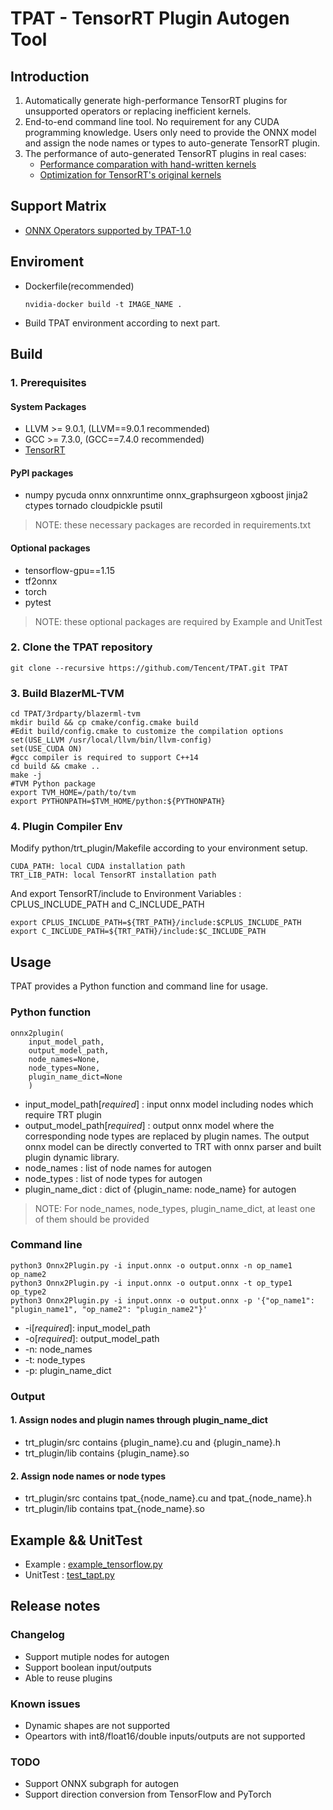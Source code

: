 # TPAT - TensorRT Plugin Autogen Tool
## Introduction
1. Automatically generate high-performance TensorRT plugins for unsupported operators or replacing inefficient kernels.
2. End-to-end command line tool. No requirement for any CUDA programming knowledge. Users only need to provide the ONNX model and assign the node names or types to auto-generate TensorRT plugin.
3. The performance of auto-generated TensorRT plugins in real cases:
    * [Performance comparation with hand-written kernels](/docs/Compare_handwritten.md)
    * [Optimization for TensorRT's original kernels](/docs/Optimize_TensorRT.md)

## Support Matrix
* [ONNX Operators supported by TPAT-1.0](/docs/Operators.md)

## Enviroment
* Dockerfile(recommended)
	```
	nvidia-docker build -t IMAGE_NAME .
	```
* Build TPAT environment according to next part.
   

## Build
### 1. Prerequisites
#### System Packages
* LLVM >= 9.0.1, (LLVM==9.0.1 recommended)
* GCC >= 7.3.0, (GCC==7.4.0 recommended)
* [TensorRT](https://docs.nvidia.com/deeplearning/tensorrt/install-guide/index.html)

#### PyPI packages
* numpy pycuda onnx onnxruntime onnx_graphsurgeon xgboost jinja2 ctypes tornado cloudpickle psutil
> NOTE: these necessary packages are recorded in requirements.txt

#### Optional packages
* tensorflow-gpu==1.15
* tf2onnx
* torch
* pytest
> NOTE: these optional packages are required by Example and UnitTest

### 2. Clone the TPAT repository
	git clone --recursive https://github.com/Tencent/TPAT.git TPAT	
### 3. Build BlazerML-TVM
	cd TPAT/3rdparty/blazerml-tvm
	mkdir build && cp cmake/config.cmake build
	#Edit build/config.cmake to customize the compilation options
	set(USE_LLVM /usr/local/llvm/bin/llvm-config)
	set(USE_CUDA ON)
	#gcc compiler is required to support C++14
	cd build && cmake .. 
	make -j
	#TVM Python package
	export TVM_HOME=/path/to/tvm
	export PYTHONPATH=$TVM_HOME/python:${PYTHONPATH}  

### 4. Plugin Compiler Env
Modify python/trt_plugin/Makefile according to your environment setup.

	CUDA_PATH: local CUDA installation path
	TRT_LIB_PATH: local TensorRT installation path

And export TensorRT/include to Environment Variables : CPLUS_INCLUDE_PATH and C_INCLUDE_PATH

	export CPLUS_INCLUDE_PATH=${TRT_PATH}/include:$CPLUS_INCLUDE_PATH
	export C_INCLUDE_PATH=${TRT_PATH}/include:$C_INCLUDE_PATH




## Usage 
TPAT provides a Python function and command line for usage.

### Python function 

	onnx2plugin(
		input_model_path, 
		output_model_path, 
		node_names=None, 
		node_types=None, 
		plugin_name_dict=None
		)

* input_model_path[*required*] : input onnx model including nodes which require TRT plugin
* output_model_path[*required*] : output onnx model where the corresponding node types are replaced by plugin names. The output onnx model can be directly converted to TRT with onnx parser and built plugin dynamic library.
* node_names : list of node names for autogen
* node_types : list of node types for autogen
* plugin_name_dict : dict of {plugin_name: node_name} for autogen
> NOTE: For node_names, node_types, plugin_name_dict, at least one of them should be provided

### Command line

	python3 Onnx2Plugin.py -i input.onnx -o output.onnx -n op_name1 op_name2
	python3 Onnx2Plugin.py -i input.onnx -o output.onnx -t op_type1 op_type2
	python3 Onnx2Plugin.py -i input.onnx -o output.onnx -p '{"op_name1": "plugin_name1", "op_name2": "plugin_name2"}'

* -i[*required*]: input_model_path
* -o[*required*]: output_model_path
* -n: node_names
* -t: node_types
* -p: plugin_name_dict

### Output
#### 1. Assign nodes and plugin names through plugin_name_dict
* trt_plugin/src contains {plugin_name}.cu and {plugin_name}.h
* trt_plugin/lib contains {plugin_name}.so

#### 2. Assign node names or node types
* trt_plugin/src contains tpat_{node_name}.cu and tpat_{node_name}.h
* trt_plugin/lib contains tpat_{node_name}.so

## Example && UnitTest
* Example : [example_tensorflow.py](/examples/example_tensorflow.py)
* UnitTest : [test_tapt.py](/tests/test_tpat.py)

## Release notes
### Changelog
* Support mutiple nodes for autogen
* Support boolean input/outputs
* Able to reuse plugins

### Known issues
* Dynamic shapes are not supported
* Opeartors with int8/float16/double inputs/outputs are not supported

### TODO
* Support ONNX subgraph for autogen
* Support direction conversion from TensorFlow and PyTorch